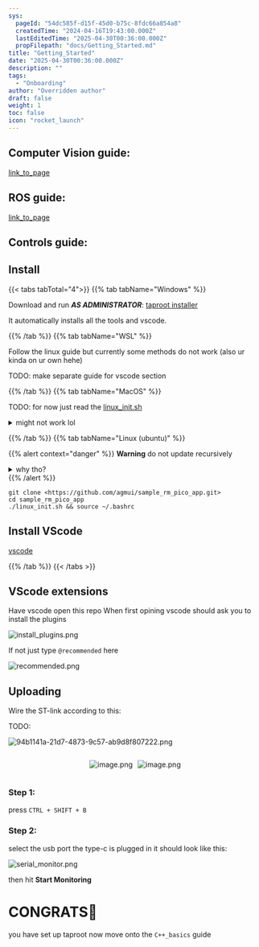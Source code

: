 ```yaml
---
sys:
  pageId: "54dc585f-d15f-45d0-b75c-8fdc66a854a8"
  createdTime: "2024-04-16T19:43:00.000Z"
  lastEditedTime: "2025-04-30T00:36:00.000Z"
  propFilepath: "docs/Getting_Started.md"
title: "Getting_Started"
date: "2025-04-30T00:36:00.000Z"
description: ""
tags:
  - "Onboarding"
author: "Overridden author"
draft: false
weight: 1
toc: false
icon: "rocket_launch"
---
```


## Computer Vision guide:

[link_to_page](86d45bc0-388b-4d26-8848-44f255f73d0e)

## ROS guide:

[link_to_page](3c76c1de-ec8f-46d6-8b0a-294005edc2d5)

## Controls guide:

## Install

{{< tabs tabTotal="4">}}
{{% tab tabName="Windows" %}}

Download and run _**AS ADMINISTRATOR**_: [taproot installer](https://github.com/Thornbots/TeachingFreshies/releases/tag/1.0)

It automatically installs all the tools and vscode.

{{% /tab %}}
{{% tab tabName="WSL" %}}

Follow the linux guide but currently some methods do not work (also ur kinda on ur own hehe)

TODO: make separate guide for vscode section

{{% /tab %}}
{{% tab tabName="MacOS" %}}

TODO: for now just read the [linux_init.sh](https://github.com/agmui/sample_rm_pico_app/blob/main/linux_init.sh)

<details>
<summary>might not work lol</summary>

`brew install libusb pkg-config`

Next install: [vscode](https://code.visualstudio.com/Download)

</details>

{{% /tab %}}
{{% tab tabName="Linux (ubuntu)" %}}

{{% alert context="danger" %}}
**Warning** do not update recursively
<details>
<summary>why tho?</summary>
There are some submodules that may go on for a while (like tinyusb) and I highly
recommend you don't need to get them.
If you want to see what submodules I update just look in `linux_init.sh`
</details>
{{% /alert %}}

```shell
git clone <https://github.com/agmui/sample_rm_pico_app.git>
cd sample_rm_pico_app
./linux_init.sh && source ~/.bashrc
```

## Install VScode

[vscode](https://code.visualstudio.com/Download)

{{% /tab %}}
{{< /tabs >}}

## VScode extensions

Have vscode open this repo
When first opining vscode should ask you to install the plugins

![install_plugins.png](https://prod-files-secure.s3.us-west-2.amazonaws.com/d518164a-d88e-44d1-a4ee-3adb3bd8bce0/89bd30f0-1825-4e77-867b-0a41ce370880/install_plugins.png?X-Amz-Algorithm=AWS4-HMAC-SHA256&X-Amz-Content-Sha256=UNSIGNED-PAYLOAD&X-Amz-Credential=ASIAZI2LB4662H2M5ALI%2F20250517%2Fus-west-2%2Fs3%2Faws4_request&X-Amz-Date=20250517T050801Z&X-Amz-Expires=3600&X-Amz-Security-Token=IQoJb3JpZ2luX2VjEJ3%2F%2F%2F%2F%2F%2F%2F%2F%2F%2FwEaCXVzLXdlc3QtMiJIMEYCIQC25SvL9vUpejIxi4ZqaCPu1P506Ve7R7BpiEcLyF9uvQIhALD2BwUgut9OUbosZgUJfHS7K73EwqwwxAiQKaAeCyy5Kv8DCFYQABoMNjM3NDIzMTgzODA1Igxw2ETekZoodz7lPNQq3AN4uyNH9JvuWHxlFCXm7SVNgA01YSUV1Nsaxuhh7WBYIZYrNxX43Vux7k4FfCatpVro4I5bIhtDxxizS%2FCMLNAO0ALEJn3vCF77Y590kjwLcMpNX%2FVZMTGpP8%2F8Q34jpKp375anu3CrsU5Q0uzA2enX%2Fz3es906pC31sm95h1yvKpqoePJcl15LkUaYr4GNVoRKWNaLlkw%2FQQ9FswwMFfBNmH26oxeYiExS5K37jAkhSpSLsFFZXeze8FlMpAkKF4gNsfB83bA5sn5%2FhxvwdxzCr8TQcizIcqwfm5VDVvAr0yreaR%2FmkeifH%2FhF4o%2Bdcu9tgdp9r9CG1fiDkrMMjDS37Ay8vgIecfncX5uFPbAW9D6ALTzunKe7KIW%2FaJ%2FG2MZBM2262HBQrzzpqK%2BvhoN%2ByVWUqs5YeLhTRyiYXp79748jHT3OZy17MYWmg4AqqD24bMlJ8itDK4BUgEG1Q8oL8I4ZQrneehGBEBQSwt7%2FG4b1w8YRF17UA7TLLsCmmy%2B2fCU0oLtlRB%2BWEPKJ7mh9TQomNuZTIcV3Cf2MIHHPZW2BBBx%2F10fezflOIChQhMx91sXT%2B5XLH%2Fp8qfmqPhckMfEBznxTAELycShS3F5zo2tWdJXICJ9D6VWxSzDfq6DBBjqkAVlAdvjxVk%2Fc%2FZ5T9CDnQBjyb8smdNShR7a%2FKgTXosxKkSDfg3yXbapXmV7bjnhP826e0ikHRFuCaulYYrO2toxWIiVh5YifJXT39amy58qAWtb4DqFumG%2BIKlF9QxSSGt%2BQQuQ7lGKVtl%2Foqm8FIoY61r8c27YbLs8vamnWn84mqkJ4TAyHDLroz3se3Pem%2FEvGBBmWDhI%2BpRrWVLib671Sf6uF&X-Amz-Signature=451bdc648a8a817ffd228158e82a467998ca46a8c7ba8195c830eadf3e841ee9&X-Amz-SignedHeaders=host&x-id=GetObject)

If not just type `@recommended` here  

![recommended.png](https://prod-files-secure.s3.us-west-2.amazonaws.com/d518164a-d88e-44d1-a4ee-3adb3bd8bce0/61e661e9-5d85-4dfc-be0d-8d2097a5e793/recommended.png?X-Amz-Algorithm=AWS4-HMAC-SHA256&X-Amz-Content-Sha256=UNSIGNED-PAYLOAD&X-Amz-Credential=ASIAZI2LB4662H2M5ALI%2F20250517%2Fus-west-2%2Fs3%2Faws4_request&X-Amz-Date=20250517T050801Z&X-Amz-Expires=3600&X-Amz-Security-Token=IQoJb3JpZ2luX2VjEJ3%2F%2F%2F%2F%2F%2F%2F%2F%2F%2FwEaCXVzLXdlc3QtMiJIMEYCIQC25SvL9vUpejIxi4ZqaCPu1P506Ve7R7BpiEcLyF9uvQIhALD2BwUgut9OUbosZgUJfHS7K73EwqwwxAiQKaAeCyy5Kv8DCFYQABoMNjM3NDIzMTgzODA1Igxw2ETekZoodz7lPNQq3AN4uyNH9JvuWHxlFCXm7SVNgA01YSUV1Nsaxuhh7WBYIZYrNxX43Vux7k4FfCatpVro4I5bIhtDxxizS%2FCMLNAO0ALEJn3vCF77Y590kjwLcMpNX%2FVZMTGpP8%2F8Q34jpKp375anu3CrsU5Q0uzA2enX%2Fz3es906pC31sm95h1yvKpqoePJcl15LkUaYr4GNVoRKWNaLlkw%2FQQ9FswwMFfBNmH26oxeYiExS5K37jAkhSpSLsFFZXeze8FlMpAkKF4gNsfB83bA5sn5%2FhxvwdxzCr8TQcizIcqwfm5VDVvAr0yreaR%2FmkeifH%2FhF4o%2Bdcu9tgdp9r9CG1fiDkrMMjDS37Ay8vgIecfncX5uFPbAW9D6ALTzunKe7KIW%2FaJ%2FG2MZBM2262HBQrzzpqK%2BvhoN%2ByVWUqs5YeLhTRyiYXp79748jHT3OZy17MYWmg4AqqD24bMlJ8itDK4BUgEG1Q8oL8I4ZQrneehGBEBQSwt7%2FG4b1w8YRF17UA7TLLsCmmy%2B2fCU0oLtlRB%2BWEPKJ7mh9TQomNuZTIcV3Cf2MIHHPZW2BBBx%2F10fezflOIChQhMx91sXT%2B5XLH%2Fp8qfmqPhckMfEBznxTAELycShS3F5zo2tWdJXICJ9D6VWxSzDfq6DBBjqkAVlAdvjxVk%2Fc%2FZ5T9CDnQBjyb8smdNShR7a%2FKgTXosxKkSDfg3yXbapXmV7bjnhP826e0ikHRFuCaulYYrO2toxWIiVh5YifJXT39amy58qAWtb4DqFumG%2BIKlF9QxSSGt%2BQQuQ7lGKVtl%2Foqm8FIoY61r8c27YbLs8vamnWn84mqkJ4TAyHDLroz3se3Pem%2FEvGBBmWDhI%2BpRrWVLib671Sf6uF&X-Amz-Signature=b2e664ee1c5eabcde2a3048b7e8b1826166761c34c718c4bbc3f0c6ed0ed7725&X-Amz-SignedHeaders=host&x-id=GetObject)

## Uploading

Wire the ST-link according to this:

TODO:

![94b1141a-21d7-4873-9c57-ab9d8f807222.png](https://prod-files-secure.s3.us-west-2.amazonaws.com/d518164a-d88e-44d1-a4ee-3adb3bd8bce0/e5fad17d-ab82-4300-9f4c-505ab4b1202c/94b1141a-21d7-4873-9c57-ab9d8f807222.png?X-Amz-Algorithm=AWS4-HMAC-SHA256&X-Amz-Content-Sha256=UNSIGNED-PAYLOAD&X-Amz-Credential=ASIAZI2LB4662H2M5ALI%2F20250517%2Fus-west-2%2Fs3%2Faws4_request&X-Amz-Date=20250517T050801Z&X-Amz-Expires=3600&X-Amz-Security-Token=IQoJb3JpZ2luX2VjEJ3%2F%2F%2F%2F%2F%2F%2F%2F%2F%2FwEaCXVzLXdlc3QtMiJIMEYCIQC25SvL9vUpejIxi4ZqaCPu1P506Ve7R7BpiEcLyF9uvQIhALD2BwUgut9OUbosZgUJfHS7K73EwqwwxAiQKaAeCyy5Kv8DCFYQABoMNjM3NDIzMTgzODA1Igxw2ETekZoodz7lPNQq3AN4uyNH9JvuWHxlFCXm7SVNgA01YSUV1Nsaxuhh7WBYIZYrNxX43Vux7k4FfCatpVro4I5bIhtDxxizS%2FCMLNAO0ALEJn3vCF77Y590kjwLcMpNX%2FVZMTGpP8%2F8Q34jpKp375anu3CrsU5Q0uzA2enX%2Fz3es906pC31sm95h1yvKpqoePJcl15LkUaYr4GNVoRKWNaLlkw%2FQQ9FswwMFfBNmH26oxeYiExS5K37jAkhSpSLsFFZXeze8FlMpAkKF4gNsfB83bA5sn5%2FhxvwdxzCr8TQcizIcqwfm5VDVvAr0yreaR%2FmkeifH%2FhF4o%2Bdcu9tgdp9r9CG1fiDkrMMjDS37Ay8vgIecfncX5uFPbAW9D6ALTzunKe7KIW%2FaJ%2FG2MZBM2262HBQrzzpqK%2BvhoN%2ByVWUqs5YeLhTRyiYXp79748jHT3OZy17MYWmg4AqqD24bMlJ8itDK4BUgEG1Q8oL8I4ZQrneehGBEBQSwt7%2FG4b1w8YRF17UA7TLLsCmmy%2B2fCU0oLtlRB%2BWEPKJ7mh9TQomNuZTIcV3Cf2MIHHPZW2BBBx%2F10fezflOIChQhMx91sXT%2B5XLH%2Fp8qfmqPhckMfEBznxTAELycShS3F5zo2tWdJXICJ9D6VWxSzDfq6DBBjqkAVlAdvjxVk%2Fc%2FZ5T9CDnQBjyb8smdNShR7a%2FKgTXosxKkSDfg3yXbapXmV7bjnhP826e0ikHRFuCaulYYrO2toxWIiVh5YifJXT39amy58qAWtb4DqFumG%2BIKlF9QxSSGt%2BQQuQ7lGKVtl%2Foqm8FIoY61r8c27YbLs8vamnWn84mqkJ4TAyHDLroz3se3Pem%2FEvGBBmWDhI%2BpRrWVLib671Sf6uF&X-Amz-Signature=a1d6c5c3a6350fee82acf094334c2e095ad9685c07ed73613aadf8c9cab17334&X-Amz-SignedHeaders=host&x-id=GetObject)

<div style="display: flex;flex-direction: row; column-gap:10px; max-width: 630px;justify-content: center;">
<div>

![image.png](https://prod-files-secure.s3.us-west-2.amazonaws.com/d518164a-d88e-44d1-a4ee-3adb3bd8bce0/210ecb78-1116-4d7b-b9b7-2292f66fa2c2/image.png?X-Amz-Algorithm=AWS4-HMAC-SHA256&X-Amz-Content-Sha256=UNSIGNED-PAYLOAD&X-Amz-Credential=ASIAZI2LB4664M2MM6T2%2F20250517%2Fus-west-2%2Fs3%2Faws4_request&X-Amz-Date=20250517T050806Z&X-Amz-Expires=3600&X-Amz-Security-Token=IQoJb3JpZ2luX2VjEJ3%2F%2F%2F%2F%2F%2F%2F%2F%2F%2FwEaCXVzLXdlc3QtMiJHMEUCIQChyQICncmQAxcEB%2BZf%2BnueM8VuYyKdNHsYj061nWH7DwIgHAZU63Qf4fNp80kJZUowTodISyaMY1zJLhoaKJwYTm8q%2FwMIVhAAGgw2Mzc0MjMxODM4MDUiDApWSkWNQYYCyrzzAyrcA%2FTRtbzOyH0VgvCYckGdwiA26QApE3dU%2BHh719lRrqTBmnpL1maQOKfG6GWOeQSSdThrjCWYXXT%2BesX7saAF%2FDBh1ykQXr%2FIw5gpGFAG%2BJe8krSUxABg0ChIY%2FJ%2BhXOSSXhb464bw%2F3r6YLjQselfYuorsqkN8G2oxFaNX8aKFTJu4bJWsslptYKybG8coryQqLUxLVVnTMbWwoF4%2Bciz6CHP2sCHmJp2j9Ygqb1cGUSrIB5bXcEhXxHNVum7q2ejDnSf%2B%2F3Mv%2FXOncn430sLp1j4mRCUaxhCVmHPMh%2B8QQy%2FZBR6hTetRw%2BFkQ%2Blu%2Fz%2FdYFQwYgKEupeRIbrgrpLFHFFxWlLhWto0hurpqfkG0Tge69%2F79xJpomIoZ5L7Mk9UqZ%2FyRGKmZpBYlwceAhbK4cK1D7zCo7SOi1CD5xZ5IQthy04aSc0oPTkD%2FlFXGGHX4xEw6%2B4kAmid3SZ13yrybtzDpV05HfKZhs06Lt2AEhFPS3AbLJwP2rLMpx5hzhrqmPK8VSC9I%2BTGSPy0BdRPE%2Bs%2B0zIUdXTnDizL%2B2udqEMeBNp15DHg0Ve2kuqbfZ7%2BwFB2YbJYoXs2etQzEtBX29KEoSgG3T3xuRATTQACSnRcaib7j3H0Q1M59oMKeroMEGOqUB%2FQMRbJ0f8h0Tq6pKfU6t2kBlD0QuQ63v2KtZL%2FwzFkiYupgRuGoLy2lcK7hqEj5Hs%2BSIWT8qAfwiYA0sYn%2FkYGqSEki8TJ%2Fusmt4%2BWWJAz4dnmSEaoKMwA7ebumxYXZEZhzEgs%2FN6eCsISym4bse6WyZHvSNUJxbkwCMwUFmhVmzSLK%2FsmE2m3ycDnphBi5VaycN0Cd%2BnCWR0ZSpJ6sJUAjsNXbI&X-Amz-Signature=2e4d39009602b38ebe7ad720f1fbc4a2c9ec5fbb0c05d0d3acc0f7167e986c5a&X-Amz-SignedHeaders=host&x-id=GetObject)

</div>
<div>

![image.png](https://prod-files-secure.s3.us-west-2.amazonaws.com/d518164a-d88e-44d1-a4ee-3adb3bd8bce0/33a0fd0f-8ca6-4a86-8e09-26e95ded1fff/image.png?X-Amz-Algorithm=AWS4-HMAC-SHA256&X-Amz-Content-Sha256=UNSIGNED-PAYLOAD&X-Amz-Credential=ASIAZI2LB466W7DX3M4F%2F20250517%2Fus-west-2%2Fs3%2Faws4_request&X-Amz-Date=20250517T050808Z&X-Amz-Expires=3600&X-Amz-Security-Token=IQoJb3JpZ2luX2VjEJ3%2F%2F%2F%2F%2F%2F%2F%2F%2F%2FwEaCXVzLXdlc3QtMiJHMEUCIQCCYIHQyg9TbNdejmG%2Fe0d708HuMJGYuMyFUJkJLUXqLAIgL%2FYpH8UenG8P2AIwbM4khSkX%2Fkdf0HPnwx1XxWnTetAq%2FwMIVhAAGgw2Mzc0MjMxODM4MDUiDNDpR2MWeHddiewLYSrcAzewjMMGQP7ED4Od7T9vf%2BpNy%2BoLxxMHOTLwh7yjlKeDGmj7eIdyxMjx10btC4UzkCRDR49W18VmHG%2BQfYXKd%2FaGzQPIhPWGWCL15Gqh2SvMPX0P0Mgmg7wDUm5CTGp2CB4my3EP%2FBTJaS4ccrhUKsO%2BvBVDwC3DK%2Fi6xf5VWZk5g6U1Pf%2FjaYPJAqqfp2%2Fuq4APwYDN4C8TIt1z%2FyCo%2B6HZGlgM1%2F0UFch%2F0r6L2qbKEYzGPESS%2B0hMk815E413xxviTjhgPnV7zFZmdAYP4PTCZEvwMwry3LxGs6p9rUW4YMF9n33c5K2Zg%2BTpTxSFeyBkAHj1vsSyjXjSWJiuXxrDm%2FN6MJ1Ia9Jnkxz9lB3Vqd6UqfRu4GQYfMHQfS22hmiPz3EKX%2BrlUbnamOyeKQxoQ8Xp2NeEHFVJvseE3KLPCZXgMiG8wlMU9gebqhQS6YDab7KM5LsEp%2FtZudbJ2SId%2BhbyypPY8%2F38ac%2F21tx65jRI4GDlTdLOL6X7HXq6hfifnh39gtbWxwn%2Fu5drtyTayRN%2FtYgamn8qho1Q0IJev1B2fQlKxiL2AdwFDjTmdU5Cy%2FdJSYgAZYfCeKBXNxJ0ahjs4hWzcctoPjFJO9gZXAgzXd4cVYhWRhakMIuroMEGOqUBy82HyrrmNo0dlv%2BpJ0y07g77t5GqpvRZ4IQLKiD%2Bleun3A7Fo0tEpL4j1FMMcaBIt3lHRIlGBVMzqVzZvWeeVHIxwdag8SCSbFRSHwnFLiaczK8g%2BY6wOkx5R8lpaOSvo%2F4nrOysxyyDywE4AGhOzDu4eIr3JY9n7x4yb7yJ8c5ee9XrnTQe2kawoyPOO7UlT8K%2Fqzsh9QNtkE3ZgO0utf4be%2BwC&X-Amz-Signature=06a1b37174b8fe23c419ffe1ac5c52ddb68e84a01c43488a308fe0a8893e2765&X-Amz-SignedHeaders=host&x-id=GetObject)

</div>
</div>

### Step 1:

press `CTRL + SHIFT + B`

### Step 2:

select the usb port the type-c is plugged in it should look like this:

![serial_monitor.png](https://prod-files-secure.s3.us-west-2.amazonaws.com/d518164a-d88e-44d1-a4ee-3adb3bd8bce0/f03f4774-05d4-4393-b6a0-d5efb6d315ab/serial_monitor.png?X-Amz-Algorithm=AWS4-HMAC-SHA256&X-Amz-Content-Sha256=UNSIGNED-PAYLOAD&X-Amz-Credential=ASIAZI2LB4662H2M5ALI%2F20250517%2Fus-west-2%2Fs3%2Faws4_request&X-Amz-Date=20250517T050801Z&X-Amz-Expires=3600&X-Amz-Security-Token=IQoJb3JpZ2luX2VjEJ3%2F%2F%2F%2F%2F%2F%2F%2F%2F%2FwEaCXVzLXdlc3QtMiJIMEYCIQC25SvL9vUpejIxi4ZqaCPu1P506Ve7R7BpiEcLyF9uvQIhALD2BwUgut9OUbosZgUJfHS7K73EwqwwxAiQKaAeCyy5Kv8DCFYQABoMNjM3NDIzMTgzODA1Igxw2ETekZoodz7lPNQq3AN4uyNH9JvuWHxlFCXm7SVNgA01YSUV1Nsaxuhh7WBYIZYrNxX43Vux7k4FfCatpVro4I5bIhtDxxizS%2FCMLNAO0ALEJn3vCF77Y590kjwLcMpNX%2FVZMTGpP8%2F8Q34jpKp375anu3CrsU5Q0uzA2enX%2Fz3es906pC31sm95h1yvKpqoePJcl15LkUaYr4GNVoRKWNaLlkw%2FQQ9FswwMFfBNmH26oxeYiExS5K37jAkhSpSLsFFZXeze8FlMpAkKF4gNsfB83bA5sn5%2FhxvwdxzCr8TQcizIcqwfm5VDVvAr0yreaR%2FmkeifH%2FhF4o%2Bdcu9tgdp9r9CG1fiDkrMMjDS37Ay8vgIecfncX5uFPbAW9D6ALTzunKe7KIW%2FaJ%2FG2MZBM2262HBQrzzpqK%2BvhoN%2ByVWUqs5YeLhTRyiYXp79748jHT3OZy17MYWmg4AqqD24bMlJ8itDK4BUgEG1Q8oL8I4ZQrneehGBEBQSwt7%2FG4b1w8YRF17UA7TLLsCmmy%2B2fCU0oLtlRB%2BWEPKJ7mh9TQomNuZTIcV3Cf2MIHHPZW2BBBx%2F10fezflOIChQhMx91sXT%2B5XLH%2Fp8qfmqPhckMfEBznxTAELycShS3F5zo2tWdJXICJ9D6VWxSzDfq6DBBjqkAVlAdvjxVk%2Fc%2FZ5T9CDnQBjyb8smdNShR7a%2FKgTXosxKkSDfg3yXbapXmV7bjnhP826e0ikHRFuCaulYYrO2toxWIiVh5YifJXT39amy58qAWtb4DqFumG%2BIKlF9QxSSGt%2BQQuQ7lGKVtl%2Foqm8FIoY61r8c27YbLs8vamnWn84mqkJ4TAyHDLroz3se3Pem%2FEvGBBmWDhI%2BpRrWVLib671Sf6uF&X-Amz-Signature=b7fc55d8d261e91e3fc96d6db69b9df70f369ab1b643f347c94405283e1ed2a3&X-Amz-SignedHeaders=host&x-id=GetObject)

then hit **Start Monitoring**

# CONGRATS🎉

you have set up taproot now move onto the `C++_basics` guide
